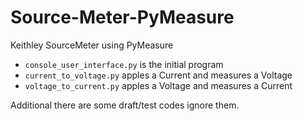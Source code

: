 # Source-Meter-PyMeasure
Keithley SourceMeter using PyMeasure

- `console_user_interface.py` is the initial program
- `current_to_voltage.py` apples a Current and measures a Voltage
- `voltage_to_current.py` apples a Voltage and measures a Current

Additional there are some draft/test codes ignore them.
